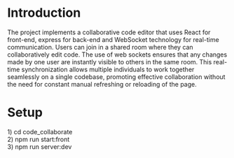 <h1>Introduction</h1>
<p>The project implements a collaborative code editor that uses React for front-end, express for back-end and WebSocket technology for real-time communication. Users can join in a shared room where they can collaboratively edit code. The use of web sockets ensures that any changes made by one user are instantly visible to others in the same room.
This real-time synchronization allows multiple individuals to work together seamlessly on a single codebase, promoting effective collaboration without the need for constant manual refreshing or reloading of the page. 
</p>

<h1>Setup</h1>
1) cd code_collaborate </br> 
2) npm run start:front </br>
3) npm run server:dev



